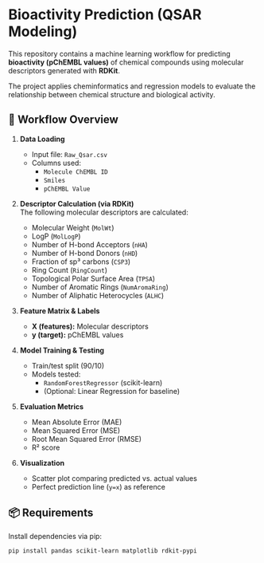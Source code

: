 # Bioactivity Prediction (QSAR Modeling)

This repository contains a machine learning workflow for predicting **bioactivity (pChEMBL values)** of chemical compounds using molecular descriptors generated with **RDKit**.  

The project applies cheminformatics and regression models to evaluate the relationship between chemical structure and biological activity.

## 🔬 Workflow Overview

1. **Data Loading**  
   - Input file: `Raw_Qsar.csv`  
   - Columns used:  
     - `Molecule ChEMBL ID`  
     - `Smiles`  
     - `pChEMBL Value`  

2. **Descriptor Calculation (via RDKit)**  
   The following molecular descriptors are calculated:  
   - Molecular Weight (`MolWt`)  
   - LogP (`MolLogP`)  
   - Number of H-bond Acceptors (`nHA`)  
   - Number of H-bond Donors (`nHD`)  
   - Fraction of sp³ carbons (`CSP3`)  
   - Ring Count (`RingCount`)  
   - Topological Polar Surface Area (`TPSA`)  
   - Number of Aromatic Rings (`NumAromaRing`)  
   - Number of Aliphatic Heterocycles (`ALHC`)  

3. **Feature Matrix & Labels**  
   - **X (features):** Molecular descriptors  
   - **y (target):** pChEMBL values  

4. **Model Training & Testing**  
   - Train/test split (90/10)  
   - Models tested:  
     - `RandomForestRegressor` (scikit-learn)  
     - (Optional: Linear Regression for baseline)  

5. **Evaluation Metrics**  
   - Mean Absolute Error (MAE)  
   - Mean Squared Error (MSE)  
   - Root Mean Squared Error (RMSE)  
   - R² score  

6. **Visualization**  
   - Scatter plot comparing predicted vs. actual values  
   - Perfect prediction line (`y=x`) as reference  

## 📦 Requirements

Install dependencies via pip:

```bash
pip install pandas scikit-learn matplotlib rdkit-pypi